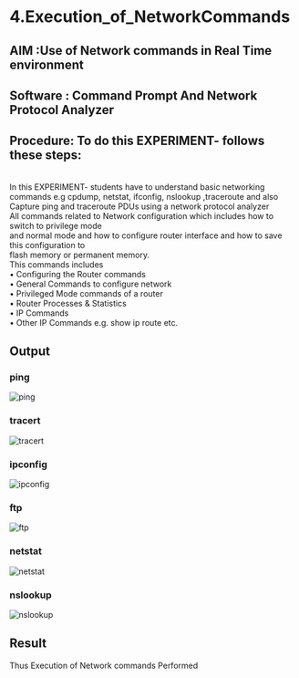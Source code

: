 # 4.Execution_of_NetworkCommands
## AIM :Use of Network commands in Real Time environment
## Software : Command Prompt And Network Protocol Analyzer
## Procedure: To do this EXPERIMENT- follows these steps:
<BR>
In this EXPERIMENT- students have to understand basic networking commands e.g cpdump, netstat, ifconfig, nslookup ,traceroute and also Capture ping and traceroute PDUs using a network protocol analyzer 
<BR>
All commands related to Network configuration which includes how to switch to privilege mode
<BR>
and normal mode and how to configure router interface and how to save this configuration to
<BR>
flash memory or permanent memory.
<BR>
This commands includes
<BR>
• Configuring the Router commands
<BR>
• General Commands to configure network
<BR>
• Privileged Mode commands of a router 
<BR>
• Router Processes & Statistics
<BR>
• IP Commands
<BR>
• Other IP Commands e.g. show ip route etc.
<BR>

## Output

### ping
![ping](https://github.com/user-attachments/assets/b298394d-b29d-4ae4-8dfb-3342136d4c4b)
### tracert
![tracert](https://github.com/user-attachments/assets/9369b1d1-8642-4df1-a882-1faf68b80eb5)
### ipconfig
![ipconfig](https://github.com/user-attachments/assets/fdddd450-0619-41f3-a0ff-43cdd17b2b91)
### ftp
![ftp](https://github.com/user-attachments/assets/f148dd4b-bbf0-4a3c-9927-4c5d203c8f9d)
### netstat
![netstat](https://github.com/user-attachments/assets/63c53246-f846-4606-9d58-3a9697661a0e)
### nslookup
![nslookup](https://github.com/user-attachments/assets/48bc57dc-085e-4aa0-8cbf-fa64876a0d6f)
## Result
Thus Execution of Network commands Performed 
